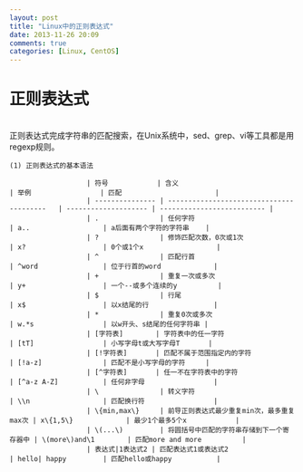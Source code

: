```yaml
---
layout: post
title: "Linux中的正则表达式"
date: 2013-11-26 20:09
comments: true
categories: [Linux, CentOS]
---
```


<!--more about 正则表达式-->

<h1>正则表达式</h1><br />
    正则表达式完成字符串的匹配搜索，在Unix系统中，sed、grep、vi等工具都是用regexp规则。

    (1) 正则表达式的基本语法
             
                       | 符号            | 含义                                       | 举例                 | 匹配                       |
                       | --------------- | ----------------------------------------   | -------------------- | -------------------------- |
                       | .               | 任何字符                                   | a..                  | a后面有两个字符的字符串    |
                       | ?               | 修饰匹配次数，0次或1次                     | x?                   | 0个或1个x                  |
                       | ^               | 匹配行首                                   | ^word                | 位于行首的word             |
                       | +               | 重复一次或多次                             | y+                   | 一个--或多个连续的y          |
                       | $               | 行尾                                       | x$                   | 以x结尾的行                |
                       | *               | 重复0次或多次                              | w.*s                 | 以w开头、s结尾的任何字符串 |
                       | [字符表]        | 字符表中的任一字符                         | [tT]                 | 小写字母t或大写字母T       |
                       | [!字符表]       | 匹配不属于范围指定内的字符                 | [!a-z]               | 匹配不是小写字母的字符     |
                       | [^字符表]       | 任一不在字符表中的字符                     | [^a-z A-Z]           | 任何非字母                 |
                       | \               | 转义字符                                   | \\n                  | 匹配换行符                 |
                       | \{min,max\}     | 前导正则表达式最少重复min次，最多重复max次 | x\{1,5\}             | 最少1个最多5个x            |
                       | \(...\)         | 将圆括号中匹配的字符串存储到下一个寄存器中 | \(more\)and\1        | 匹配more and more          |
                       | 表达式|1表达式2 | 匹配表达式1或表达式2                       | hello| happy         | 匹配hello或happy           |

